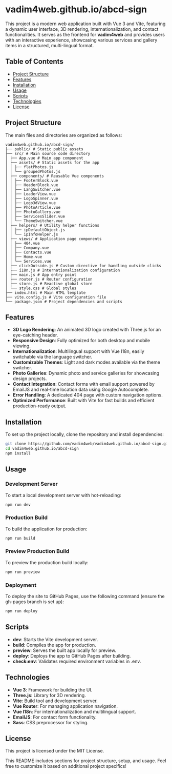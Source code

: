 # vadim4web.github.io/abcd-sign

This project is a modern web application built with Vue 3 and Vite, featuring a dynamic user interface, 3D rendering, internationalization, and contact functionalities. It serves as the frontend for **vadim4web** and provides users with an interactive experience, showcasing various services and gallery items in a structured, multi-lingual format.

## Table of Contents

- [Project Structure](#project-structure)
- [Features](#features)
- [Installation](#installation)
- [Usage](#usage)
- [Scripts](#scripts)
- [Technologies](#technologies)
- [License](#license)

## Project Structure

The main files and directories are organized as follows:
```arduino
vadim4web.github.io/abcd-sign/
├── public/ # Static public assets
├── src/ # Main source code directory
│ ├── App.vue # Main app component
│ ├── assets/ # Static assets for the app
│ │ ├── flatPhotos.js
│ │ └── groupedPhotos.js
│ ├── components/ # Reusable Vue components
│ │ ├── FooterBlock.vue
│ │ ├── HeaderBlock.vue
│ │ ├── LangSwitcher.vue
│ │ ├── LoaderView.vue
│ │ ├── LogoSpinner.vue
│ │ ├── Logo3dView.vue
│ │ ├── PhotoArticle.vue
│ │ ├── PhotoGallery.vue
│ │ ├── ServicesSlider.vue
│ │ └── ThemeSwitcher.vue
│ ├── helpers/ # Utility helper functions
│ │ ├── ipDefaultObject.js
│ │ └── ipInfoHelper.js
│ ├── views/ # Application page components
│ │ ├── 404.vue
│ │ ├── Company.vue
│ │ ├── Contacts.vue
│ │ ├── Home.vue
│ │ └── Services.vue
│ ├── clickOutside.js # Custom directive for handling outside clicks
│ ├── i18n.js # Internationalization configuration
│ ├── main.js # App entry point
│ ├── router.js # Router configuration
│ ├── store.js # Reactive global store
│ └── style.css # Global styles
├── index.html # Main HTML template
├── vite.config.js # Vite configuration file
└── package.json # Project dependencies and scripts
```

## Features

- **3D Logo Rendering**: An animated 3D logo created with Three.js for an eye-catching header.
- **Responsive Design**: Fully optimized for both desktop and mobile viewing.
- **Internationalization**: Multilingual support with Vue I18n, easily switchable via the language switcher.
- **Customizable Themes**: Light and dark modes available via the theme switcher.
- **Photo Galleries**: Dynamic photo and service galleries for showcasing design projects.
- **Contact Integration**: Contact forms with email support powered by EmailJS and real-time location data using Google Autocomplete.
- **Error Handling**: A dedicated 404 page with custom navigation options.
- **Optimized Performance**: Built with Vite for fast builds and efficient production-ready output.

## Installation

To set up the project locally, clone the repository and install dependencies:

```bash
git clone https://github.com/vadim4web/vadim4web.github.io/abcd-sign.git
cd vadim4web.github.io/abcd-sign
npm install
```

## Usage

### Development Server

To start a local development server with hot-reloading:

```bash
npm run dev
```

### Production Build

To build the application for production:

```bash
npm run build
```

### Preview Production Build

To preview the production build locally:

```bash
npm run preview
```

### Deployment

To deploy the site to GitHub Pages, use the following command (ensure the gh-pages branch is set up):

```bash
npm run deploy
```

## Scripts

- **dev**: Starts the Vite development server.
- **build**: Compiles the app for production.
- **preview**: Serves the built app locally for preview.
- **deploy**: Deploys the app to GitHub Pages after building.
- **check:env**: Validates required environment variables in .env.

## Technologies

- **Vue 3**: Framework for building the UI.
- **Three.js**: Library for 3D rendering.
- **Vite**: Build tool and development server.
- **Vue Router**: For managing application navigation.
- **Vue I18n**: For internationalization and multilingual support.
- **EmailJS**: For contact form functionality.
- **Sass**: CSS preprocessor for styling.

## License

This project is licensed under the MIT License.

This README includes sections for project structure, setup, and usage. Feel free to customize it based on additional project specifics!
